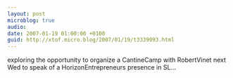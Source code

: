 ```yaml
---
layout: post
microblog: true
audio: 
date: 2007-01-19 01:00:00 +0100
guid: http://xtof.micro.blog/2007/01/19/t3339093.html
---
```

exploring the opportunity to organize a CantineCamp with RobertVinet next Wed to speak of a HorizonEntrepreneurs presence in SL...
